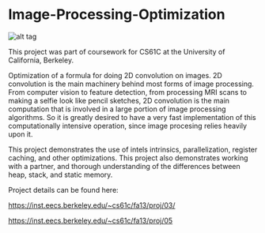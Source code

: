 Image-Processing-Optimization
=============================

![alt tag](https://raw.github.com/aaron-feldman/Image-Processing-Optimization/master/example_image.png)

This project was part of coursework for CS61C at the University of California, Berkeley.

Optimization of a formula for doing 2D convolution on images. 2D convolution is the main machinery behind most forms of image processing. From computer vision to feature detection, from processing MRI scans to making a selfie look like pencil sketches, 2D convolution is the main computation that is involved in a large portion of image processing algorithms. So it is greatly desired to have a very fast implementation of this computationally intensive operation, since image procesing relies heavily upon it.

This project demonstrates the use of intels intrinsics, parallelization, register caching, and other optimizations. This project also demonstrates working with a partner, and thorough understanding of the differences between heap, stack, and static memory.

Project details can be found here: 

https://inst.eecs.berkeley.edu/~cs61c/fa13/proj/03/

https://inst.eecs.berkeley.edu/~cs61c/fa13/proj/05

